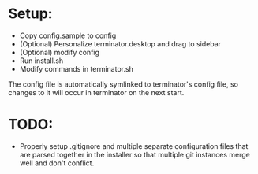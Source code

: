Setup:
=======
- Copy config.sample to config
- (Optional) Personalize terminator.desktop and drag to sidebar
- (Optional) modify config
- Run install.sh
- Modify commands in terminator.sh

The config file is automatically symlinked to terminator's config file, so changes to it will occur in terminator on the next start.


TODO:
======
- Properly setup .gitignore and multiple separate configuration files that are parsed together in the installer so that multiple git instances merge well and don't conflict.
